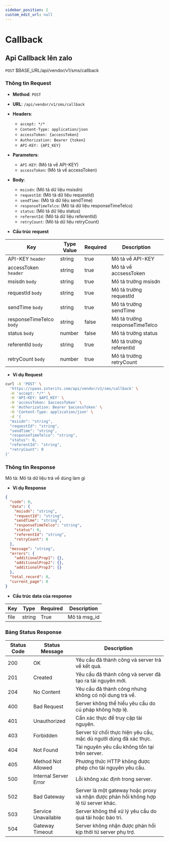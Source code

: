 ```yaml
---
sidebar_position: 2
custom_edit_url: null
---
```


# Callback

## Api Callback lên zalo

`POST` $BASE_URL/api/vendor/v1/sms/callback

### Thông tin Request

- **Method**: `POST`
- **URL**: `/api/vendor/v1/sms/callback`
- **Headers**: 
  - `accept: */*`
  - `Content-Type: application/json`
  - `accessToken: {accessToken}`
  - `Authorization: Bearer {token}`
  - `API-KEY: {API_KEY}`
- **Parameters**:
  - `API-KEY`: (Mô tả về API-KEY)
  - `accessToken`: (Mô tả về accessToken)
- **Body**:
  - `msisdn`: (Mô tả dữ liệu msisdn)
  - `requestId`: (Mô tả dữ liệu requestId)
  - `sendTime`: (Mô tả dữ liệu sendTime)
  - `responseTimeTelco`: (Mô tả dữ liệu responseTimeTelco)
  - `status`: (Mô tả dữ liệu status)
  - `referentId`: (Mô tả dữ liệu referentId)
  - `retryCount`: (Mô tả dữ liệu retryCount)

- **Cấu trúc request**

| Key          | Type Value            |     Required    | Description   |
|------------- |-----------------------|-----------------|---------------               |
| API-KEY `header`       | string                | true            |    Mô tả về API-KEY         |
| accessToken `header`   | string                | true            |    Mô tả về accsessToken           |
| msisdn `body`         | string                | true            |     Mô tả trường msisdn      |
| requestId `body`         | string                | true            |     Mô tả trường requestId      |
| sendTime `body`         | string                | true            |     Mô tả trường sendTime      |
| responseTimeTelco `body`         | 	string                | false            |     Mô tả trường responseTimeTelco      |
| status `body`         | number                | false            |     Mô tả trường status      |
| referentId `body`         | string                | true            |     Mô tả trường referentId      |
| retryCount `body`         | number                | true            |     Mô tả trường retryCount      |

- **Ví dụ Request**

```bash
curl -X 'POST' \
  'https://cpaas.interits.com/api/vendor/v1/sms/callback' \
  -H 'accept: */*' \
  -H 'API-KEY: $API_KEY' \
  -H 'accessToken: $accessToken' \
  -H 'Authorization: Bearer $accessToken' \
  -H 'Content-Type: application/json' \
  -d '{
  "msisdn": "string",
  "requestId": "string",
  "sendTime": "string",
  "responseTimeTelco": "string",
  "status": 0,
  "referentId": "string",
  "retryCount": 0
}'
```

### Thông tin Response

Mô tả: Mô tả dữ liệu trả về dùng làm gì 

- **Ví dụ Response**

```json
{
  "code": 0,
  "data": {
    "msisdn": "string",
    "requestId": "string",
    "sendTime": "string",
    "responseTimeTelco": "string",
    "status": 0,
    "referentId": "string",
    "retryCount": 0
  },
  "message": "string",
  "errors": {
    "additionalProp1": {},
    "additionalProp2": {},
    "additionalProp3": {}
  },
  "total_record": 0,
  "current_page": 0
}
```

- **Cấu trúc data của response**

| Key        | Type            |     Required    | Description       |
|------------- |-----------------|-----------------|-------------------|
| file         | string          | True            |    Mô tả msg_id   |

### Bảng Status Response

| Status Code | Status Message            | Description                                                                 |
|-------------|---------------------------|-----------------------------------------------------------------------------|
| 200         | OK                        | Yêu cầu đã thành công và server trả về kết quả.                           |
| 201         | Created                   | Yêu cầu đã thành công và server đã tạo ra tài nguyên mới.                  |
| 204         | No Content                | Yêu cầu đã thành công nhưng không có nội dung trả về.                      |
| 400         | Bad Request               | Server không thể hiểu yêu cầu do cú pháp không hợp lệ.                    |
| 401         | Unauthorized              | Cần xác thực để truy cập tài nguyên.                                       |
| 403         | Forbidden                 | Server từ chối thực hiện yêu cầu, mặc dù người dùng đã xác thực.           |
| 404         | Not Found                 | Tài nguyên yêu cầu không tồn tại trên server.                              |
| 405         | Method Not Allowed         | Phương thức HTTP không được phép cho tài nguyên yêu cầu.                   |
| 500         | Internal Server Error     | Lỗi không xác định trong server.                                            |
| 502         | Bad Gateway               | Server là một gateway hoặc proxy và nhận được phản hồi không hợp lệ từ server khác. |
| 503         | Service Unavailable       | Server không thể xử lý yêu cầu do quá tải hoặc bảo trì.                    |
| 504         | Gateway Timeout           | Server không nhận được phản hồi kịp thời từ server phụ trợ.                |



